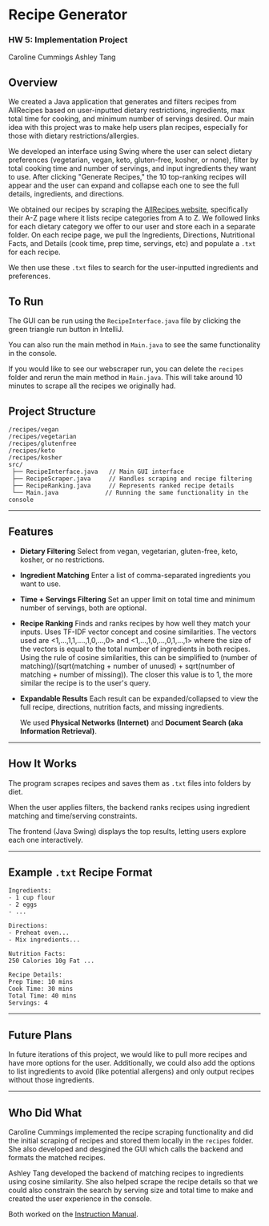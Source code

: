# Recipe Generator
### HW 5: Implementation Project
Caroline Cummings 
Ashley Tang

## Overview

We created a Java application that generates and filters recipes from AllRecipes based on user-inputted dietary restrictions, ingredients, max total time for cooking, and minimum number of servings desired. Our main idea with this project was to make help users plan recipes, especially for those with dietary restrictions/allergies.

We developed an interface using Swing where the user can select dietary preferences (vegetarian, vegan, keto, gluten-free, kosher, or none), filter by total cooking time and number of servings, and input ingredients they want to use. After clicking "Generate Recipes," the 10 top-ranking recipes will appear and the user can expand and collapse each one to see the full details, ingredients, and directions. 

We obtained our recipes by scraping the [AllRecipes website](https://www.allrecipes.com/recipes-a-z-6735880), specifically their A-Z page where it lists recipe categories from A to Z. We followed links for each dietary category we offer to our user and store each in a separate folder. On each recipe page, we pull the Ingredients, Directions, Nutritional Facts, and Details (cook time, prep time, servings, etc) and populate a `.txt` for each recipe. 

We then use these `.txt` files to search for the user-inputted ingredients and preferences. 

## To Run

The GUI can be run using the `RecipeInterface.java` file by clicking the green triangle run button in IntelliJ. 

You can also run the main method in `Main.java` to see the same functionality in the console. 

If you would like to see our webscraper run, you can delete the `recipes` folder and rerun the main method in `Main.java`. This will take around 10 minutes to scrape all the recipes we originally had. 

## Project Structure

```
/recipes/vegan
/recipes/vegetarian
/recipes/glutenfree
/recipes/keto
/recipes/kosher
src/
 ├── RecipeInterface.java   // Main GUI interface
 ├── RecipeScraper.java     // Handles scraping and recipe filtering
 ├── RecipeRanking.java     // Represents ranked recipe details
 └── Main.java             // Running the same functionality in the console
```

---

## Features

* **Dietary Filtering**
  Select from vegan, vegetarian, gluten-free, keto, kosher, or no restrictions.

* **Ingredient Matching**
  Enter a list of comma-separated ingredients you want to use.

* **Time + Servings Filtering**
  Set an upper limit on total time and minimum number of servings, both are optional.

* **Recipe Ranking**
  Finds and ranks recipes by how well they match your inputs. Uses TF-IDF vector concept and cosine similarities. The vectors used are <1,...,1,1,....,1,0,...,0> and <1,...,1,0,...,0,1,...,1> where the size of the vectors is equal to the total number of ingredients in both recipes. Using the rule of cosine similarities, this can be simplified to (number of matching)/(sqrt(matching + number of unused) + sqrt(number of matching + number of missing)). The closer this value is to 1, the more similar the recipe is to the user's query. 

* **Expandable Results**
  Each result can be expanded/collapsed to view the full recipe, directions, nutrition facts, and missing ingredients.

  We used **Physical Networks (Internet)** and **Document Search (aka Information Retrieval)**. 

---

## How It Works

The program scrapes recipes and saves them as `.txt` files into folders by diet.

When the user applies filters, the backend ranks recipes using ingredient matching and time/serving constraints.

The frontend (Java Swing) displays the top results, letting users explore each one interactively.

---

## Example `.txt` Recipe Format

```
Ingredients:
- 1 cup flour
- 2 eggs
- ...

Directions:
- Preheat oven...
- Mix ingredients...

Nutrition Facts:
250 Calories 10g Fat ...

Recipe Details:
Prep Time: 10 mins
Cook Time: 30 mins
Total Time: 40 mins
Servings: 4
```
---

## Future Plans

In future iterations of this project, we would like to pull more recipes and have more options for the user. Additionally, we could also add the options to list ingredients to avoid (like potential allergens) and only output recipes without those ingredients. 

---

## Who Did What

Caroline Cummings implemented the recipe scraping functionality and did the initial scraping of recipes and stored them locally in the `recipes` folder. She also developed and desgined the GUI which calls the backend and formats the matched recipes. 

Ashley Tang developed the backend of matching recipes to ingredients using cosine similarity. She also helped scrape the recipe details so that we could also constrain the search by serving size and total time to make and created the user experience in the console.

Both worked on the [Instruction Manual](https://docs.google.com/document/d/1uyxhOcutib2n58J2glg7Q1mgjaB12idcvjejUA-5hOs/edit?usp=sharing). 
